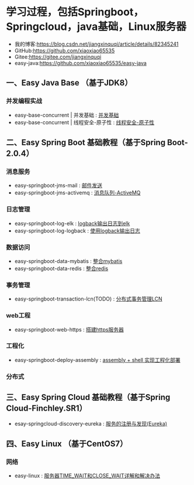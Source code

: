 # 学习过程，包括Springboot，Springcloud，java基础，Linux服务器

* 我的博客:https://blog.csdn.net/jiangxinquqi/article/details/82345241
* GitHub:https://github.com/xiaoxiao65535
* Gitee:https://gitee.com/jiangxinquqi
* easy-java:https://github.com/xiaoxiao65535/easy-java

## 一、Easy Java Base （基于JDK8）
### 并发编程实战
* easy-base-concurrent | 并发基础   :   [并发基础](https://blog.csdn.net/jiangxinquqi/article/details/82877319)
* easy-base-concurrent | 线程安全-原子性   :   [线程安全-原子性](https://blog.csdn.net/jiangxinquqi/article/details/82886263)

## 二、Easy Spring Boot 基础教程（基于Spring Boot-2.0.4）

### 消息服务
* easy-springboot-jms-mail  :   [邮件发送](https://blog.csdn.net/jiangxinquqi/article/details/82659989)   
* easy-springboot-jms-activemq  :   [消息队列-ActiveMQ](https://blog.csdn.net/jiangxinquqi/article/details/82660003)   
### 日志管理
* easy-springboot-log-elk   :   [logback输出日志到elk](https://blog.csdn.net/jiangxinquqi/article/details/82660015)
* easy-springboot-log-logback   :   [使用logback输出日志](https://blog.csdn.net/jiangxinquqi/article/details/82659926)
### 数据访问
* easy-springboot-data-mybatis  :   [整合mybatis](https://blog.csdn.net/jiangxinquqi/article/details/82660023)
* easy-springboot-data-redis  :   [整合redis](https://blog.csdn.net/jiangxinquqi/article/details/81387287)
### 事务管理
* easy-springboot-transaction-lcn(TODO)  :   [分布式事务管理LCN](https://blog.csdn.net/jiangxinquqi/article/details/82664605)
### web工程
* easy-springboot-web-https  :   [搭建https服务器](https://blog.csdn.net/jiangxinquqi/article/details/82660032)
### 工程化
* easy-springboot-deploy-assembly  :   [assembly + shell 实现工程化部署](https://blog.csdn.net/jiangxinquqi/article/details/82624093)
### 分布式

## 三、Easy Spring Cloud 基础教程（基于Spring Cloud-Finchley.SR1）

* esay-springcloud-discovery-eureka :   [服务的注册与发现(Eureka)](https://blog.csdn.net/jiangxinquqi/article/details/82720267)
## 四、Easy Linux （基于CentOS7）

### 网络
* easy-linux : [服务器TIME_WAIT和CLOSE_WAIT详解和解决办法](https://blog.csdn.net/jiangxinquqi/article/details/82660032)